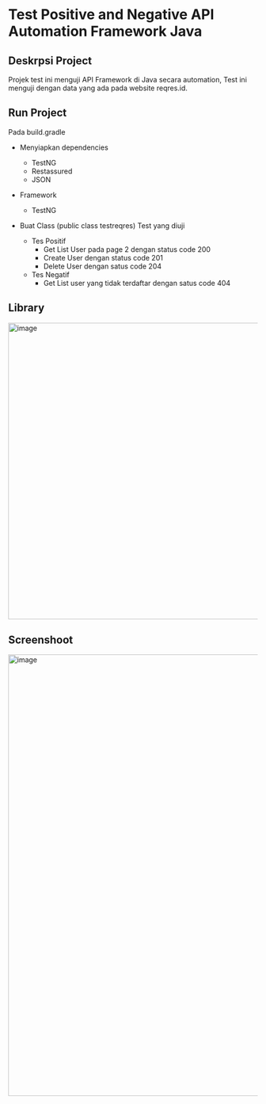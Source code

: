 # Test Positive and Negative API Automation Framework Java

## Deskrpsi Project
Projek test ini menguji API Framework di Java secara automation, Test ini menguji dengan data yang ada pada website reqres.id.

## Run Project
Pada build.gradle 
* Menyiapkan dependencies
  * TestNG
  * Restassured
  * JSON

* Framework
  * TestNG

* Buat Class (public class testreqres)
   Test yang diuji
    - Tes Positif
      * Get List User pada page 2 dengan status code 200
      * Create User dengan status code 201
      * Delete User dengan satus code 204
    - Tes Negatif
      * Get List user yang tidak terdaftar dengan satus code 404
  
## Library
<img width="599" alt="image" src="https://github.com/user-attachments/assets/ecd42a51-9509-4be1-b8a2-096d3f16141d">


## Screenshoot
<img width="892" alt="image" src="https://github.com/user-attachments/assets/c38fb865-f00d-4cee-9518-88508c3dc335">
